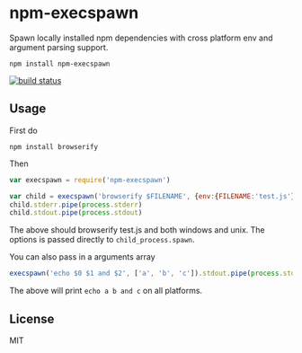 # npm-execspawn

Spawn locally installed npm dependencies with cross platform env and argument parsing support.

```
npm install npm-execspawn
```

[![build status](http://img.shields.io/travis/mafintosh/npm-execspawn.svg?style=flat)](http://travis-ci.org/mafintosh/npm-execspawn)

## Usage

First do

```
npm install browserify
```

Then

``` js
var execspawn = require('npm-execspawn')

var child = execspawn('browserify $FILENAME', {env:{FILENAME:'test.js'}})
child.stderr.pipe(process.stderr)
child.stdout.pipe(process.stdout)
```

The above should browserify test.js and both windows and unix.
The options is passed directly to `child_process.spawn`.

You can also pass in a arguments array

``` js
execspawn('echo $0 $1 and $2', ['a', 'b', 'c']).stdout.pipe(process.stdout)
```

The above will print `echo a b and c` on all platforms.

## License

MIT